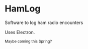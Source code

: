 # HamLog
Software to log ham radio encounters

Uses Electron.

<small>Maybe coming this Spring?</small>
